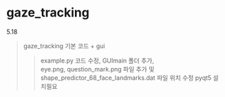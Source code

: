 # gaze_tracking  
5.18  
  >gaze_tracking 기본 코드 + gui
  >>example.py 코드 수정, GUImain 폴더 추가,  
  >>eye.png, question_mark.png 파일 추가 및 shape_predictor_68_face_landmarks.dat 파일 위치 수정
  >pyqt5 설치필요

